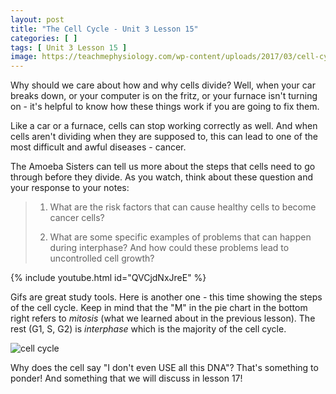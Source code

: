 ```yaml
---
layout: post
title: "The Cell Cycle - Unit 3 Lesson 15"
categories: [ ]
tags: [ Unit 3 Lesson 15 ]
image: https://teachmephysiology.com/wp-content/uploads/2017/03/cell-cycle-1.png
---
```


Why should we care about how and why cells divide? Well, when your car breaks down, or your computer is on the fritz, or your furnace isn't turning on - it's helpful to know how these things work if you are going to fix them.

Like a car or a furnace, cells can stop working correctly as well. And when cells aren't dividing when they are supposed to, this can lead to one of the most difficult and awful diseases - cancer.

The Amoeba Sisters can tell us more about the steps that cells need to go through before they divide. As you watch, think about these question and your response to your notes:

> 1. What are the risk factors that can cause healthy cells to become cancer cells?
>
> 2. What are some specific examples of problems that can happen during interphase? And how could these problems lead to uncontrolled cell growth?

{% include youtube.html id="QVCjdNxJreE" %}

Gifs are great study tools. Here is another one - this time showing the steps of the cell cycle. Keep in mind that the "M" in the pie chart in the bottom right refers to *mitosis* (what we learned about in the previous lesson). The rest (G1, S, G2) is *interphase* which is the majority of the cell cycle. 

![cell cycle](https://www.amoebasisters.com/uploads/2/1/9/0/21902384/published/cell-cycle-gif.gif?1531420726)

Why does the cell say "I don't even USE all this DNA"? That's something to ponder! And something that we will discuss in lesson 17!